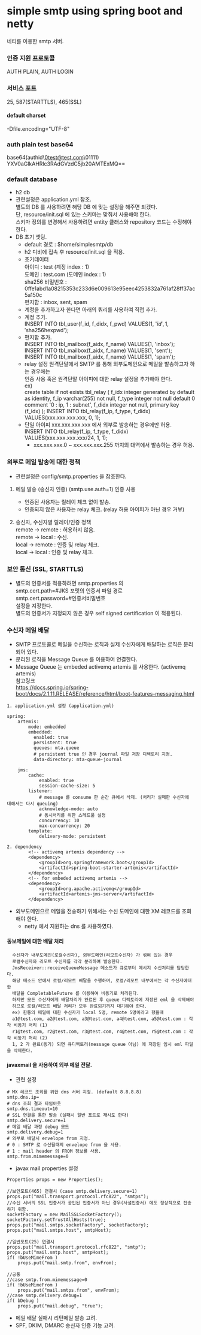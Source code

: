# simple smtp using spring boot and netty
네티를 이용한 smtp 서버.

### 인증 지원 프로토콜
AUTH PLAIN, AUTH LOGIN

### 서비스 포트
25, 587(STARTTLS), 465(SSL)

#### default charset
 -Dfile.encoding="UTF-8"

### auth plain test base64
base64(authid\0test@test.com\01111)   
YXV0aGlkAHRlc3RAdGVzdC5jb20AMTExMQ==

### default database
- h2 db   
- 관련설정은 application.yml 참조.   
  별도의 DB 를 사용하려면 해당 DB 에 맞는 설정을 해주면 되겠다.   
  단, resource/init.sql 에 있는 스키마는 맞춰서 사용해야 한다.   
  스키마 정의를 변경해서 사용하려면 entity 클래스와 repository 코드는 수정해야 한다.    
- DB 초기 셋팅.   
  - default 경로 : $home/simplesmtp/db    
  - h2 디비에 접속 후 resource/init.sql 을 적용.    
  - 초기데이터   
    아이디 : test (계정 index : 1)   
    도메인 : test.com (도메인 index : 1)   
    sha256 비밀번호 : 0ffe1abd1a08215353c233d6e009613e95eec4253832a761af28ff37ac5a150c   
    편지함 : inbox, sent, spam   
  - 계정을 추가하고자 한다면 아래의 쿼리를 사용하여 직접 추가.
  - 계정 추가.   
  INSERT INTO tbl_user(f_id, f_didx, f_pwd) VALUES(1, '$id', 1, '$sha256hexpwd');
  - 편지함 추가.   
  INSERT INTO tbl_mailbox(f_aidx, f_name) VALUES(1, 'inbox');   
  INSERT INTO tbl_mailbox(f_aidx, f_name) VALUES(1, 'sent');   
  INSERT INTO tbl_mailbox(f_aidx, f_name) VALUES(1, 'spam');   
  - relay 설정
  원격단말에서 SMTP 를 통해 외부도메인으로 메일을 발송하고자 하는 경우에는    
  인증 사용 혹은 원격단말 아이피에 대한 relay 설정을 추가해야 한다.    
  ex)   
  create table if not exists tbl_relay (
         f_idx integer generated by default as identity,
         f_ip varchar(255) not null,
         f_type integer not null default 0 comment '0 : ip, 1 : subnet',
         f_didx integer not null,
         primary key (f_idx)
  );
  INSERT INTO tbl_relay(f_ip, f_type, f_didx) VALUES(xxx.xxx.xxx.xxx, 0, 1);      
  - 단일 아이피 xxx.xxx.xxx.xxx 에서 외부로 발송하는 경우에만 허용.   
  INSERT INTO tbl_relay(f_ip, f_type, f_didx) VALUES(xxx.xxx.xxx.xxx/24, 1, 1);         
    - xxx.xxx.xxx.0 ~ xxx.xxx.xxx.255 까지의 대역에서 발송하는 경우 허용.   
    
### 외부로 메일 발송에 대한 정책
- 관련설정은 config/smtp.properties 을 참조한다.
1.  메일 발송 (송신자 인증)   (smtp.use.auth=1)
    인증 사용   
    - 인증된 사용자는 릴레이 체크 없이 발송.   
    - 인증되지 않은 사용자는 relay 체크. (relay 허용 아이피가 아닌 경우 거부)   

2.  송신자, 수신자별 릴레이/인증 정책   
remote -> remote : 허용하지 않음.   
remote -> local :  수신.   
local -> remote : 인증 및 relay 체크.   
local -> local : 인증 및 relay 체크.   

### 보안 통신 (SSL, STARTTLS)
- 별도의 인증서를 적용하려면 smtp.properties 의   
  smtp.cert.path=#JKS 포멧의 인증서 파일 경로   
  smtp.cert.password=#인증서비밀번호   
  설정을 지정한다.   
  별도의 인증서가 지정되지 않은 경우 self signed certification 이 적용된다.


### 수신자 메일 배달
- SMTP 프로토콜로 메일을 수신하는 로직과 실제 수신자에게 배달하는 로직은 분리되어 있다.   
- 분리된 로직을 Message Queue 를 이용하여 연결한다.   
- Message Queue 는 embeded activemq artemis 를 사용한다. (activemq artemis)   
참고링크    
https://docs.spring.io/spring-boot/docs/2.1.11.RELEASE/reference/html/boot-features-messaging.html   
```
1. application.yml 설정 (application.yml)

spring:
    artemis:
        mode: embedded
        embedded:
          enabled: true
          persistent: true
          queues: mta.queue
          # persistent true 인 경우 journal 파일 저장 디렉토리 지정.
          data-directory: mta-queue-journal

    jms:
        cache:
            enabled: true
            session-cache-size: 5
        listener:
            # message 를 consume 한 순간 큐에서 삭제. (처리가 실패한 수신자에 대해서는 다시 queuing)
            acknowledge-mode: auto
            # 동시처리를 위한 스레드풀 설정
            concurrency: 10
            max-concurrency: 20
        template:
            delivery-mode: persistent

2. dependency
        <!-- activemq artemis dependency -->
        <dependency>
			<groupId>org.springframework.boot</groupId>
			<artifactId>spring-boot-starter-artemis</artifactId>
		</dependency>
		<!-- for embeded activemq artemis -->
		<dependency>
			<groupId>org.apache.activemq</groupId>
			<artifactId>artemis-jms-server</artifactId>
		</dependency>
```
- 외부도메인으로 메일을 전송하기 위해서는 수신 도메인에 대한 XM 레코드를 조회해야 한다.   
  - netty 에서 지원하는 dns 를 사용하였다.   
#### 동보메일에 대한 배달 처리
```
  수신자가 내부도메인(로컬수신자), 외부도메인(리모트수신자) 가 섞여 있는 경우   
  로컬수신자와 리모트 수신자를 각각 분리하여 발송한다.   
  JmsReceiver::receiveQueueMessage 메소드가 큐로부터 메시지 수신처리를 담당한다.      
  해당 메소드 안에서 로컬/리모트 배달을 수행하며, 로컬/리모트 내부에서는 각 수신자에대한   
  배달을 CompletableFuture 를 이용하여 비동기로 처리된다.   
  하지만 모든 수신자에게 배달처리가 완료된 후 queue 디렉토리에 저장된 eml 을 삭제해야      
  하므로 로컬/리모트 배달 처리가 모두 완료되기까지 대기해야 한다.   
  ex) 한통의 메일에 대한 수신자가 local 5명, remote 5명이라고 했을때   
  a1@test.com, a2@test.com, a3@test.com, a4@test.com, a5@test.com : 각각 비동기 처리 (1)   
  r1@test.com, r2@test.com, r3@test.com, r4@test.com, r5@test.com : 각각 비동기 처리 (2)   
  1, 2 가 완료(동기) 되면 큐디렉토리(message queue 아님) 에 저장된 임시 eml 파일을 삭제한다.   
```
 
#### javaxmail 을 사용하여 외부 메일 전달.
- 관련 설정
```
# MX 레코드 조회를 위한 dns 서버 지정. (default 8.8.8.8)
smtp.dns.ip=
# dns 조회 결과 타임아웃
smtp.dns.timeout=10
# SSL 연결을 통한 발송 (실패시 일반 포트로 재시도 한다)
smtp.delivery.secure=1
# 메일 배달 과정 debug 모드
smtp.delivery.debug=1
# 외부로 배달시 envelope from 지정.
# 0 : SMTP 로 수신될때의 envelope from 을 사용.
# 1 : mail header 의 FROM 정보를 사용. 
smtp.from.mimemessage=0
```
- javax mail properties 설정
```
Properties props = new Properties();

//보안포트(465) 연결시 (case smtp.delivery.secure=1)
props.put("mail.transport.protocol.rfc822", "smtps");
//수신 서버의 SSL 인증서가 공인된 인증서가 아닌 경우(사설인증서) 에도 정상적으로 전송하기 위함.
socketFactory = new MailSSLSocketFactory();
socketFactory.setTrustAllHosts(true);
props.put("mail.smtps.socketFactory", socketFactory);
props.put("mail.smtps.host", smtpHost);

//일반포트(25) 연결시
props.put("mail.transport.protocol.rfc822", "smtp");
props.put("mail.smtp.host", smtpHost);
if( !bUseMimeFrom )
    props.put("mail.smtp.from", envFrom);

//공통
//case smtp.from.mimemessage=0
if( !bUseMimeFrom )
    props.put("mail.smtps.from", envFrom);
//case smtp.delivery.debug=1
if( bDebug )
    props.put("mail.debug", "true");
```

- 메일 배달 실패시 리턴메일 발송 고려.
- SPF, DKIM, DMARC 송신자 인증 기능 고려.

